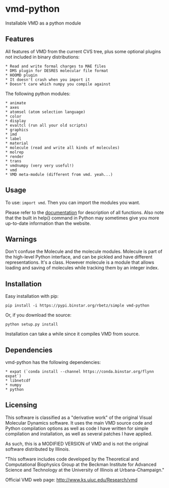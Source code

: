 # vmd-python
Installable VMD as a python module

## Features
All features of VMD from the current CVS tree, plus some 
optional plugins not included in binary distributions:

    * Read and write formal charges to MAE files
    * DMS plugin for DESRES molecular file format
    * HOOMD plugin
    * It doesn't crash when you import it
    * Doesn't care which numpy you compile against

The following python modules:

    * animate
    * axes
    * atomsel (atom selection language)
    * color
    * display
    * evaltcl (run all your old scripts)
    * graphics
    * imd
    * label
    * material
    * molecule (read and write all kinds of molecules)
    * molrep
    * render
    * trans
    * vmdnumpy (very very useful!)
    * vmd
    * VMD meta-module (different from vmd. yeah...)

## Usage
To use: `import vmd`.
Then you can import the modules you want.

Please refer to the [documentation](http://www.ks.uiuc.edu/Research/vmd/current/ug/node160.html)
for description of all functions. Also note that the built in help() command in Python
may sometimes give you more up-to-date information than the website.

## Warnings
Don't confuse the Molecule and the molecule modules. Molecule is part of the high-level
Python interface, and can be pickled and have different representations. It's a class. However
molecule is a module that allows loading and saving of molecules while tracking them by an
integer index.

## Installation
Easy installation with pip:

    pip install -i https://pypi.binstar.org/rbetz/simple vmd-python

Or, if you download the source:

    python setup.py install

Installation can take a while since it compiles VMD from source.

## Dependencies
vmd-python has the following dependencies:

    * expat (`conda install --channel https://conda.binstar.org/flynn expat`)
    * libnetcdf
    * numpy
    * python

## Licensing

This software is classified as a "derivative work" of the original
Visual Molecular Dynamics software. It uses the main VMD source code
and Python compilation options as well as code I have written for simple
compilation and installation, as well as several patches I have applied.

As such, this is a MODIFIED VERSION of VMD and is not the original
software distributed by Illinois.

"This software includes code developed by the Theoretical and Computational
Biophysics Group at the Beckman Institute for Advanced Science and
Technology at the University of Illinois at Urbana-Champaign."

Official VMD web page: http://www.ks.uiuc.edu/Research/vmd

